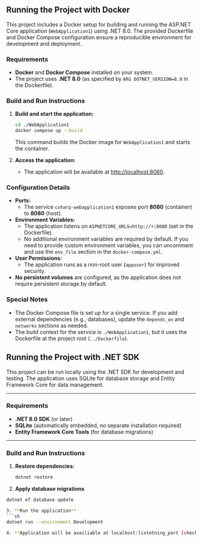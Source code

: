 ## Running the Project with Docker

This project includes a Docker setup for building and running the ASP.NET Core application (`WebApplication1`) using .NET 8.0. The provided Dockerfile and Docker Compose configuration ensure a reproducible environment for development and deployment.

### Requirements
- **Docker** and **Docker Compose** installed on your system.
- The project uses **.NET 8.0** (as specified by `ARG DOTNET_VERSION=8.0` in the Dockerfile).

### Build and Run Instructions
1. **Build and start the application:**
   ```sh
   cd ./WebApplication1
   docker compose up --build
   ```
   This command builds the Docker image for `WebApplication1` and starts the container.

2. **Access the application:**
   - The application will be available at [http://localhost:8080](http://localhost:8080).

### Configuration Details
- **Ports:**
  - The service `csharp-webapplication1` exposes port **8080** (container) to **8080** (host).
- **Environment Variables:**
  - The application listens on `ASPNETCORE_URLS=http://+:8080` (set in the Dockerfile).
  - No additional environment variables are required by default. If you need to provide custom environment variables, you can uncomment and use the `env_file` section in the `docker-compose.yml`.
- **User Permissions:**
  - The application runs as a non-root user (`appuser`) for improved security.
- **No persistent volumes** are configured, as the application does not require persistent storage by default.

### Special Notes
- The Docker Compose file is set up for a single service. If you add external dependencies (e.g., databases), update the `depends_on` and `networks` sections as needed.
- The build context for the service is `./WebApplication1`, but it uses the Dockerfile at the project root (`../Dockerfile`).


## Running the Project with .NET SDK

This project can be run locally using the .NET SDK for development and testing. The application uses SQLite for database storage and Entity Framework Core for data management.

---

### Requirements
- **.NET 8.0 SDK** (or later)
- **SQLite** (automatically embedded, no separate installation required)
- **Entity Framework Core Tools** (for database migrations)

---

### Build and Run Instructions

1. **Restore dependencies:**
   ```sh
   dotnet restore


2. **Apply database migrations**
  ```sh
  dotnet ef database update

3. **Run the application**
  ```sh
  dotnet run --environment Development

4. **Application will be availiable at localhost:listetning_port (check out the console)**
